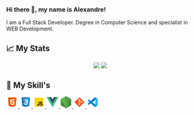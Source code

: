 ### Hi there 👋, my name is Alexandre!

I am a Full Stack Developer. Degree in Computer Science and specialist in WEB Development.

## :chart_with_upwards_trend: My Stats

 <div align='center'>
  <img height="180em" src="https://github-readme-stats.vercel.app/api?username=alexandremcs&show_icons=true&theme=blue-green&include_all_commits=true&count_private=true"/>
  <img height="180em" src="https://github-readme-stats.vercel.app/api/top-langs/?username=alexandremcs&layout=compact&langs_count=7&theme=blue-green"/>
</div>

## :bookmark_tabs: My Skill's

<a href="https://developer.mozilla.org/pt-BR/docs/Web/HTML" target="_blank" rel="noreferrer">
<img src="./images/html-5.svg" width="32" height="32" />
</a>

<a href="https://developer.mozilla.org/pt-BR/docs/Web/CSS" target="_blank" rel="noreferrer">
<img src="./images/css3.svg" width="32" height="32" />
</a>

<a href="https://www.javascript.com" target="_blank" rel="noreferrer">
<img src="./images/javascript.svg" width="32" height="32" />
</a>

<a href="https://vuejs.org" target="_blank" rel="noreferrer">
<img src="./images/vue.png" width="32" height="32" />
</a>

<a href="https://nodejs.org" target="_blank" rel="noreferrer">
<img src="./images/node-js.png" width="32" height="32" />
</a>

<a href="https://git-scm.com" target="_blank" rel="noreferrer">
<img src="./images/git.svg" width="32" height="32" />
</a>

<a href="https://code.visualstudio.com" target="_blank" rel="noreferrer">
<img src="./images/vs-code.svg" width="32" height="32" />
</a>
